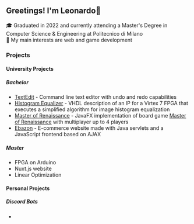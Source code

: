 ## Greetings! I'm Leonardo👋
🎓 Graduated in 2022 and currently attending a Master's Degree in Computer Science & Engineering at Politecnico di Milano  
📖 My main interests are web and game development
### Projects

#### University Projects
##### Bachelor
- [TextEdit](https://github.com/leonardo-panseri/api-project-19-20) - Command line text editor with undo and redo capabilities
- [Histogram Equalizer](https://github.com/leonardo-panseri/rl-project-20-21) - VHDL description of an IP for a Virtex 7 FPGA that executes a simplified algorithm for image histogram equalization
- [Master of Renaissance](https://github.com/leonardo-panseri/ing-sw-2021-panseri-spada-mornatta) - JavaFX implementation of board game [Master of Renaissance](https://craniointernational.com/products/masters-of-renaissance/) with multiplayer up to 4 players
- [Ebazon](https://github.com/davidemornatta/tiw-2021-mornatta-panseri-zancani) - E-commerce website made with Java servlets and a JavaScript frontend based on AJAX

##### Master
- FPGA on Arduino
- Nuxt.js website
- Linear Optimization

#### Personal Projects
##### Discord Bots
- 


<!---
leonardo-panseri/leonardo-panseri is a ✨ special ✨ repository because its `README.md` (this file) appears on your GitHub profile.
You can click the Preview link to take a look at your changes.
--->
